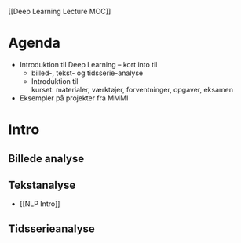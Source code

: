 [[Deep Learning Lecture MOC]]

# Agenda
- Introduktion til Deep Learning – kort into til
	- billed-, tekst- og tidsserie-analyse
	- Introduktion til kurset: materialer, værktøjer, forventninger, opgaver, eksamen
- Eksempler på projekter fra MMMI

# Intro
## Billede analyse

## Tekstanalyse
- [[NLP Intro]]

## Tidsserieanalyse

